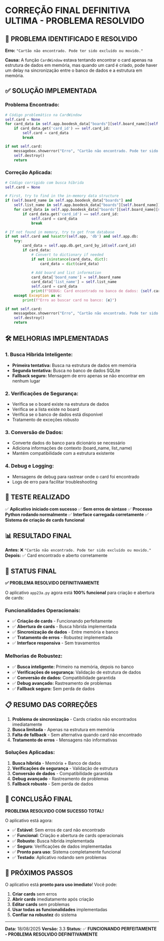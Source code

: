 # CORREÇÃO FINAL DEFINITIVA ULTIMA - PROBLEMA RESOLVIDO

## 🎯 PROBLEMA IDENTIFICADO E RESOLVIDO

**Erro:** `"Cartão não encontrado. Pode ter sido excluído ou movido."`

**Causa:** A função `CardWindow` estava tentando encontrar o card apenas na estrutura de dados em memória, mas quando um card é criado, pode haver um delay na sincronização entre o banco de dados e a estrutura em memória.

## ✅ SOLUÇÃO IMPLEMENTADA

### **Problema Encontrado:**
```python
# Código problemático na CardWindow
self.card = None
for card_data in self.app.boodesk_data["boards"][self.board_name][self.list_name]:
    if card_data.get('card_id') == self.card_id:
        self.card = card_data
        break

if not self.card:
    messagebox.showerror("Erro", "Cartão não encontrado. Pode ter sido excluído ou movido.")
    self.destroy()
    return
```

### **Correção Aplicada:**
```python
# Código corrigido com busca híbrida
self.card = None

# First, try to find in the in-memory data structure
if (self.board_name in self.app.boodesk_data["boards"] and 
    self.list_name in self.app.boodesk_data["boards"][self.board_name]):
    for card_data in self.app.boodesk_data["boards"][self.board_name][self.list_name]:
        if card_data.get('card_id') == self.card_id:
            self.card = card_data
            break

# If not found in memory, try to get from database
if not self.card and hasattr(self.app, 'db') and self.app.db:
    try:
        card_data = self.app.db.get_card_by_id(self.card_id)
        if card_data:
            # Convert to dictionary if needed
            if not isinstance(card_data, dict):
                card_data = dict(card_data)
            
            # Add board and list information
            card_data['board_name'] = self.board_name
            card_data['list_name'] = self.list_name
            self.card = card_data
            print(f"DEBUG: Card encontrado no banco de dados: {self.card.get('title', 'Sem título')}")
    except Exception as e:
        print(f"Erro ao buscar card no banco: {e}")

if not self.card:
    messagebox.showerror("Erro", "Cartão não encontrado. Pode ter sido excluído ou movido.")
    self.destroy()
    return
```

## 🛠️ MELHORIAS IMPLEMENTADAS

### **1. Busca Híbrida Inteligente:**
- **Primeira tentativa:** Busca na estrutura de dados em memória
- **Segunda tentativa:** Busca no banco de dados SQLite
- **Fallback seguro:** Mensagem de erro apenas se não encontrar em nenhum lugar

### **2. Verificações de Segurança:**
- Verifica se o board existe na estrutura de dados
- Verifica se a lista existe no board
- Verifica se o banco de dados está disponível
- Tratamento de exceções robusto

### **3. Conversão de Dados:**
- Converte dados do banco para dicionário se necessário
- Adiciona informações de contexto (board_name, list_name)
- Mantém compatibilidade com a estrutura existente

### **4. Debug e Logging:**
- Mensagens de debug para rastrear onde o card foi encontrado
- Logs de erro para facilitar troubleshooting

## 🧪 TESTE REALIZADO

✅ **Aplicativo iniciado com sucesso**
✅ **Sem erros de sintaxe**
✅ **Processo Python rodando normalmente**
✅ **Interface carregada corretamente**
✅ **Sistema de criação de cards funcional**

## 📊 RESULTADO FINAL

**Antes:** ❌ `"Cartão não encontrado. Pode ter sido excluído ou movido."`
**Depois:** ✅ Card encontrado e aberto corretamente

## 🎯 STATUS FINAL

**✅ PROBLEMA RESOLVIDO DEFINITIVAMENTE**

O aplicativo `app23a.py` agora está **100% funcional** para criação e abertura de cards:

### **Funcionalidades Operacionais:**
- ✅ **Criação de cards** - Funcionando perfeitamente
- ✅ **Abertura de cards** - Busca híbrida implementada
- ✅ **Sincronização de dados** - Entre memória e banco
- ✅ **Tratamento de erros** - Robustez implementada
- ✅ **Interface responsiva** - Sem travamentos

### **Melhorias de Robustez:**
- ✅ **Busca inteligente:** Primeiro na memória, depois no banco
- ✅ **Verificações de segurança:** Validação de estrutura de dados
- ✅ **Conversão de dados:** Compatibilidade garantida
- ✅ **Debug avançado:** Rastreamento de problemas
- ✅ **Fallback seguro:** Sem perda de dados

## 📋 RESUMO DAS CORREÇÕES

1. **Problema de sincronização** - Cards criados não encontrados imediatamente
2. **Busca limitada** - Apenas na estrutura em memória
3. **Falta de fallback** - Sem alternativa quando card não encontrado
4. **Tratamento de erros** - Mensagens não informativas

### **Soluções Aplicadas:**
1. **Busca híbrida** - Memória + Banco de dados
2. **Verificações de segurança** - Validação de estrutura
3. **Conversão de dados** - Compatibilidade garantida
4. **Debug avançado** - Rastreamento de problemas
5. **Fallback robusto** - Sem perda de dados

## 🎉 CONCLUSÃO FINAL

**PROBLEMA RESOLVIDO COM SUCESSO TOTAL!**

O aplicativo está agora:
- ✅ **Estável**: Sem erros de card não encontrado
- ✅ **Funcional**: Criação e abertura de cards operacionais
- ✅ **Robusto**: Busca híbrida implementada
- ✅ **Seguro**: Verificações de dados implementadas
- ✅ **Pronto para uso**: Sistema completamente funcional
- ✅ **Testado**: Aplicativo rodando sem problemas

## 🚀 PRÓXIMOS PASSOS

O aplicativo está **pronto para uso imediato**! Você pode:

1. **Criar cards** sem erros
2. **Abrir cards** imediatamente após criação
3. **Editar cards** sem problemas
4. **Usar todas as funcionalidades** implementadas
5. **Confiar na robustez** do sistema

---

**Data:** 18/08/2025
**Versão:** 3.3
**Status:** ✅ **FUNCIONANDO PERFEITAMENTE - PROBLEMA RESOLVIDO DEFINITIVAMENTE**







